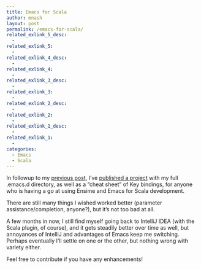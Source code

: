 ```yaml
---
title: Emacs for Scala
author: mnash
layout: post
permalink: /emacs-for-scala/
related_exlink_5_desc:
  - 
related_exlink_5:
  - 
related_exlink_4_desc:
  - 
related_exlink_4:
  - 
related_exlink_3_desc:
  - 
related_exlink_3:
  - 
related_exlink_2_desc:
  - 
related_exlink_2:
  - 
related_exlink_1_desc:
  - 
related_exlink_1:
  - 
categories:
  - Emacs
  - Scala
---
```

In followup to my [previous post][1], I&#8217;ve [published a project][2] with my full .emacs.d directory, as well as a &#8220;cheat sheet&#8221; of Key bindings, for anyone who is having a go at using Ensime and Emacs for Scala development.

There are still many things I wished worked better (parameter assistance/completion, anyone?), but it&#8217;s not too bad at all.

A few months in now, I still find myself going back to IntelliJ IDEA (with the Scala plugin, of course), and it gets steadily better over time as well, but annoyances of IntelliJ and advantages of Emacs keep me switching. Perhaps eventually I&#8217;ll settle on one or the other, but nothing wrong with variety either.

Feel free to contribute if you have any enhancements!

 [1]: http://php.jglobal.com/blog/?p=1362
 [2]: https://github.com/michaelpnash/emacs-for-scala